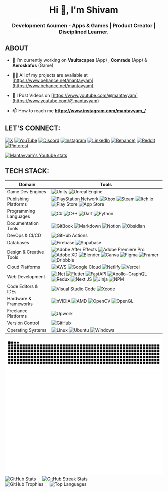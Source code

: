 <h1 align="center">Hi 👋, I'm Shivam</h1>
<h3 align="center">Development Acumen - Apps & Games | Product Creator | Disciplined Learner.</h3>

## ABOUT

- 🔭 I’m currently working on **Vaultscapes** (App) , **Comrade** (App) & **Aeroskafos** (Game)

- 👨‍💻 All of my projects are available at [https://www.behance.net/mantavyam](https://www.behance.net/mantavyam)

- 📝 I Post Videos on [https://www.youtube.com/@mantavyam](https://www.youtube.com/@mantavyam)

- 📫 How to reach me **https://www.instagram.com/mantavyam_/**

## LET'S CONNECT:
[![X](https://img.shields.io/badge/X-%23000000.svg?style=for-the-badge&logo=X&logoColor=white)](https://x.com/mantavyam_)
[![YouTube](https://img.shields.io/badge/YouTube-%23FF0000.svg?style=for-the-badge&logo=YouTube&logoColor=white)](https://youtube.com/@mantavyam)
[![Discord](https://img.shields.io/badge/Discord-%235865F2.svg?style=for-the-badge&logo=discord&logoColor=white)]()
[![Instagram](https://img.shields.io/badge/Instagram-%23E4405F.svg?style=for-the-badge&logo=Instagram&logoColor=white)](https://instagram.com/mantavyam_)
[![LinkedIn](https://img.shields.io/badge/linkedin-%230077B5.svg?style=for-the-badge&logo=linkedin&logoColor=white)](https://linkedin.com/in/mantavyam)
[![Behance](https://img.shields.io/badge/Behance-1769ff?style=for-the-badge&logo=behance&logoColor=white))](https://behance.net/mantavyam)
[![Reddit](https://img.shields.io/badge/Reddit-FF4500?style=for-the-badge&logo=reddit&logoColor=white)]()
[![Pinterest](https://img.shields.io/badge/Pinterest-%23E60023.svg?style=for-the-badge&logo=Pinterest&logoColor=white)](https://in.pinterest.com/mantavyam_/)

[![Mantavyam's Youtube stats](https://youtube-stats-card.vercel.app/api?channelid=UCH525t2RuHu_dIl-WnoHoFw)](https://www.youtube.com/channel/UCH525t2RuHu_dIl-WnoHoFw)

## TECH STACK:
| Domain              | Tools                                                                                                                                                                                                                                                                                                                                                             |
|-----------------------|--------------------------------------------------------------------------------------------------------------------------------------------------------------------------------------------------------------------------------------------------------------------------------------------------------------------------------------------------------------------|
| Game Dev Engines        |  ![Unity](https://img.shields.io/badge/unity-%23000000.svg?style=for-the-badge&logo=unity&logoColor=white) ![Unreal Engine](https://img.shields.io/badge/unrealengine-%23313131.svg?style=for-the-badge&logo=unrealengine&logoColor=white)|
| Publishing Platforms       | ![PlayStation Network](https://img.shields.io/badge/PSN-%230070D1.svg?style=for-the-badge&logo=Playstation&logoColor=white) ![Xbox](https://img.shields.io/badge/xbox-%23107C10.svg?style=for-the-badge&logo=xbox&logoColor=white) ![Steam](https://img.shields.io/badge/steam-%23000000.svg?style=for-the-badge&logo=steam&logoColor=white) ![Itch.io](https://img.shields.io/badge/Itch-%23FF0B34.svg?style=for-the-badge&logo=Itch.io&logoColor=white) ![Play Store](https://img.shields.io/badge/Google_Play-414141?style=for-the-badge&logo=google-play&logoColor=white) ![App Store](https://img.shields.io/badge/App_Store-0D96F6?style=for-the-badge&logo=app-store&logoColor=white) | 
| Programming Languages  | ![C#](https://img.shields.io/badge/c%23-%23239120.svg?style=for-the-badge&logo=csharp&logoColor=white) ![C++](https://img.shields.io/badge/c++-%2300599C.svg?style=for-the-badge&logo=c%2B%2B&logoColor=white) ![Dart](https://img.shields.io/badge/dart-%230175C2.svg?style=for-the-badge&logo=dart&logoColor=white) ![Python](https://img.shields.io/badge/python-3670A0?style=for-the-badge&logo=python&logoColor=ffdd54)            |
| Documentation Tools    | ![GitBook](https://img.shields.io/badge/GitBook-%23000000.svg?style=for-the-badge&logo=gitbook&logoColor=white) ![Markdown](https://img.shields.io/badge/markdown-%23000000.svg?style=for-the-badge&logo=markdown&logoColor=white) ![Notion](https://img.shields.io/badge/Notion-%23000000.svg?style=for-the-badge&logo=notion&logoColor=white) ![Obsidian](https://img.shields.io/badge/Obsidian-%23483699.svg?style=for-the-badge&logo=obsidian&logoColor=white) |
| DevOps & CI/CD         | ![GitHub Actions](https://img.shields.io/badge/github%20actions-%232671E5.svg?style=for-the-badge&logo=githubactions&logoColor=white)                                                                                                                                                                                                                              |
| Databases              | ![Firebase](https://img.shields.io/badge/firebase-a08021?style=for-the-badge&logo=firebase&logoColor=ffcd34) ![Supabase](https://img.shields.io/badge/Supabase-3ECF8E?style=for-the-badge&logo=supabase&logoColor=white)                                                                                                                                            |
| Design & Creative Tools| ![Adobe After Effects](https://img.shields.io/badge/Adobe%20After%20Effects-9999FF.svg?style=for-the-badge&logo=Adobe%20After%20Effects&logoColor=white) ![Adobe Premiere Pro](https://img.shields.io/badge/Adobe%20Premiere%20Pro-9999FF.svg?style=for-the-badge&logo=Adobe%20Premiere%20Pro&logoColor=white) ![Adobe XD](https://img.shields.io/badge/Adobe%20XD-470137?style=for-the-badge&logo=Adobe%20XD&logoColor=#FF61F6) ![Blender](https://img.shields.io/badge/blender-%23F5792A.svg?style=for-the-badge&logo=blender&logoColor=white) ![Canva](https://img.shields.io/badge/Canva-%2300C4CC.svg?style=for-the-badge&logo=Canva&logoColor=white) ![Figma](https://img.shields.io/badge/figma-%23F24E1E.svg?style=for-the-badge&logo=figma&logoColor=white) ![Framer](https://img.shields.io/badge/Framer-black?style=for-the-badge&logo=framer&logoColor=blue) ![Dribbble](https://img.shields.io/badge/Dribbble-EA4C89?style=for-the-badge&logo=dribbble&logoColor=white) |
| Cloud Platforms       | ![AWS](https://img.shields.io/badge/AWS-%23FF9900.svg?style=for-the-badge&logo=amazon-aws&logoColor=white) ![Google Cloud](https://img.shields.io/badge/GoogleCloud-%234285F4.svg?style=for-the-badge&logo=google-cloud&logoColor=white) ![Netlify](https://img.shields.io/badge/netlify-%23000000.svg?style=for-the-badge&logo=netlify&logoColor=#00C7B7) ![Vercel](https://img.shields.io/badge/vercel-%23000000.svg?style=for-the-badge&logo=vercel&logoColor=white)                                                                                                                             |
| Web Development        | ![.Net](https://img.shields.io/badge/.NET-5C2D91?style=for-the-badge&logo=.net&logoColor=white) ![Flutter](https://img.shields.io/badge/Flutter-%2302569B.svg?style=for-the-badge&logo=Flutter&logoColor=white) ![FastAPI](https://img.shields.io/badge/FastAPI-005571?style=for-the-badge&logo=fastapi) ![Apollo-GraphQL](https://img.shields.io/badge/-ApolloGraphQL-311C87?style=for-the-badge&logo=apollo-graphql) ![Redux](https://img.shields.io/badge/redux-%23593d88.svg?style=for-the-badge&logo=redux&logoColor=white) ![Next JS](https://img.shields.io/badge/Next-black?style=for-the-badge&logo=next.js&logoColor=white) ![Jinja](https://img.shields.io/badge/jinja-white.svg?style=for-the-badge&logo=jinja&logoColor=black) ![NPM](https://img.shields.io/badge/NPM-%23CB3837.svg?style=for-the-badge&logo=npm&logoColor=white)      |
| Code Editors & IDEs    | ![Visual Studio Code](https://img.shields.io/badge/Visual%20Studio%20Code-0078d7.svg?style=for-the-badge&logo=visual-studio-code&logoColor=white) ![Xcode](https://img.shields.io/badge/Xcode-007ACC?style=for-the-badge&logo=Xcode&logoColor=white)                                                                                                                   |                                                                                                                             
| Hardware & Frameworks  | ![nVIDIA](https://img.shields.io/badge/nVIDIA-%2376B900.svg?style=for-the-badge&logo=nVIDIA&logoColor=white) ![AMD](https://img.shields.io/badge/AMD-%23000000.svg?style=for-the-badge&logo=amd&logoColor=white) ![OpenCV](https://img.shields.io/badge/opencv-%23white.svg?style=for-the-badge&logo=opencv&logoColor=white) ![OpenGL](https://img.shields.io/badge/OpenGL-white?logo=OpenGL&style=for-the-badge)                                                                                                                                           |
| Freelance Platforms    | ![Upwork](https://img.shields.io/badge/UpWork-6FDA44?style=for-the-badge&logo=Upwork&logoColor=white)                                                                                                                                                                                                                                                               |
| Version Control        | ![GitHub](https://img.shields.io/badge/github-%23121011.svg?style=for-the-badge&logo=github&logoColor=white)                                                                                                                                                                                                                 |
| Operating Systems      | ![Linux](https://img.shields.io/badge/Linux-FCC624?style=for-the-badge&logo=linux&logoColor=black) ![Ubuntu](https://img.shields.io/badge/Ubuntu-E95420?style=for-the-badge&logo=ubuntu&logoColor=white) ![Windows](https://img.shields.io/badge/Windows-0078D6?style=for-the-badge&logo=windows&logoColor=white)                                                       |

<picture>
  <source media="(prefers-color-scheme: dark)" srcset="https://raw.githubusercontent.com/mantavyam/mantavyam/output/github-contribution-grid-snake-dark.svg">
  <source media="(prefers-color-scheme: light)" srcset="https://raw.githubusercontent.com/mantavyam/mantavyam/output/github-contribution-grid-snake.svg">
  <img alt="github contribution grid snake animation" src="https://raw.githubusercontent.com/mantavyam/mantavyam/output/github-contribution-grid-snake.svg">
</picture>

<div align="center">
    <img width="800" src="https://raw.githubusercontent.com/mantavyam/mantavyam/main/github-metrics.svg" alt="Metrics" />
</div>

<div align="center" style="display: flex; gap: 20px;">
    <!-- GitHub Stats Card -->
    <img src="https://github-readme-stats.vercel.app/api?username=mantavyam&show_icons=true&locale=en" alt="GitHub Stats" />
    <!-- Streak Stats Card -->
    <img src="https://github-readme-streak-stats.herokuapp.com/?user=mantavyam" alt="GitHub Streak Stats" />
</div>

<div align="center" style="display: flex; gap: 20px;">
    <!-- GitHub Stats Card -->
    <img src="https://github-profile-trophy.vercel.app/?username=mantavyam" alt="GitHub Trophies" />
        <!-- Streak Stats Card -->
    <img src="https://github-readme-stats.vercel.app/api/top-langs?username=mantavyam&show_icons=true&locale=en&layout=compact" alt="Top Languages" />
</div>
